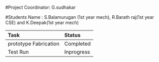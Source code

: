 #Project Coordinator: G.sudhakar

#Students Name : S.Balamurugan (1st year mech), R.Barath raj(1st year CSE) and K.Deepak(1st year mech)

|Task| 	Status|
|:-----|:-------------|
|prototype Fabrication|	Completed |
|Test Run|	 Inprogress|
